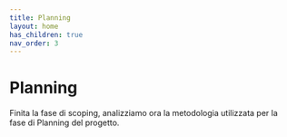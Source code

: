 ```yaml
---
title: Planning
layout: home
has_children: true
nav_order: 3
---
```

# Planning
Finita la fase di scoping, analizziamo ora la metodologia utilizzata per la fase di Planning del progetto.